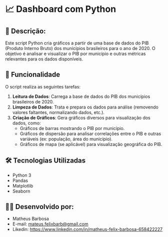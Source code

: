 # 📈 Dashboard com Python

## 📌 Descrição:

Este script Python cria gráficos a partir de uma base de dados do PIB (Produto Interno Bruto) dos municípios brasileiros para o ano de 2020. O objetivo é analisar e visualizar o PIB por município e outras métricas relevantes para os dados disponíveis.


## 🚀 Funcionalidade
O script realiza as seguintes tarefas:

1. **Leitura de Dados**: Carrega a base de dados do PIB dos municípios brasileiros de 2020.
2. **Limpeza de Dados**: Trata e prepara os dados para análise (removendo valores faltantes, normalizando dados, etc.).
3. **Criação de Gráficos**: Gera gráficos diversos para visualização dos dados, como:
    - Gráficos de barras mostrando o PIB por município.
    - Gráficos de dispersão para analisar correlações entre o PIB e outras variáveis (ex: população, área do município).
    - Gráficos de mapa (se aplicável) para visualização geográfica do PIB.


## 🛠 Tecnologias Utilizadas

- Python 3
- Pandas
- Matplotlib
- Seaborn

## 👨‍💻 Desenvolvido por:

- Matheus Barbosa
- E-mail: mateus.felixbarb@gmail.com
- Likedin: https://www.linkedin.com/in/matheus-felix-barbosa-658422227
